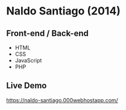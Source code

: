 # Naldo Santiago (2014)

## Front-end / Back-end

* HTML
* CSS
* JavaScript
* PHP

## Live Demo 

https://naldo-santiago.000webhostapp.com/
